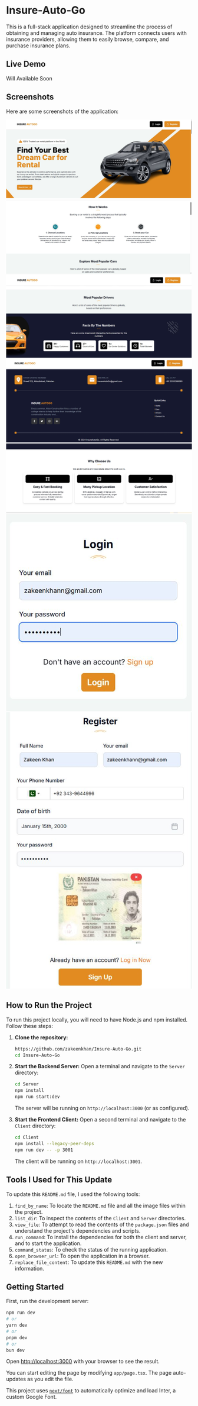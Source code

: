 # Insure-Auto-Go

This is a full-stack application designed to streamline the process of obtaining and managing auto insurance. The platform connects users with insurance providers, allowing them to easily browse, compare, and purchase insurance plans.

## Live Demo

Will Available Soon

## Screenshots

Here are some screenshots of the application:

![Screenshot 1](ss/Capture.JPG)
![Screenshot 2](ss/Capture2.JPG)
![Screenshot 3](ss/Capture3.JPG)
![Screenshot 4](ss/Capture4.JPG)
![Screenshot 5](ss/Capture5.JPG)
![Screenshot 6](ss/Capture6.JPG)
![Screenshot 7](ss/Capture7.JPG)

## How to Run the Project

To run this project locally, you will need to have Node.js and npm installed. Follow these steps:

1.  **Clone the repository:**
    ```bash
    https://github.com/zakeenkhan/Insure-Auto-Go.git
    cd Insure-Auto-Go
    ```

2.  **Start the Backend Server:**
    Open a terminal and navigate to the `Server` directory:
    ```bash
    cd Server
    npm install
    npm run start:dev
    ```
    The server will be running on `http://localhost:3000` (or as configured).

3.  **Start the Frontend Client:**
    Open a second terminal and navigate to the `Client` directory:
    ```bash
    cd Client
    npm install --legacy-peer-deps
    npm run dev -- -p 3001
    ```
    The client will be running on `http://localhost:3001`.

## Tools I Used for This Update

To update this `README.md` file, I used the following tools:

1.  `find_by_name`: To locate the `README.md` file and all the image files within the project.
2.  `list_dir`: To inspect the contents of the `Client` and `Server` directories.
3.  `view_file`: To attempt to read the contents of the `package.json` files and understand the project's dependencies and scripts.
4.  `run_command`: To install the dependencies for both the client and server, and to start the application.
5.  `command_status`: To check the status of the running application.
6.  `open_browser_url`: To open the application in a browser.
7.  `replace_file_content`: To update this `README.md` with the new information.


## Getting Started

First, run the development server:

```bash
npm run dev
# or
yarn dev
# or
pnpm dev
# or
bun dev
```

Open [http://localhost:3000](http://localhost:3000) with your browser to see the result.

You can start editing the page by modifying `app/page.tsx`. The page auto-updates as you edit the file.

This project uses [`next/font`](https://nextjs.org/docs/basic-features/font-optimization) to automatically optimize and load Inter, a custom Google Font.



